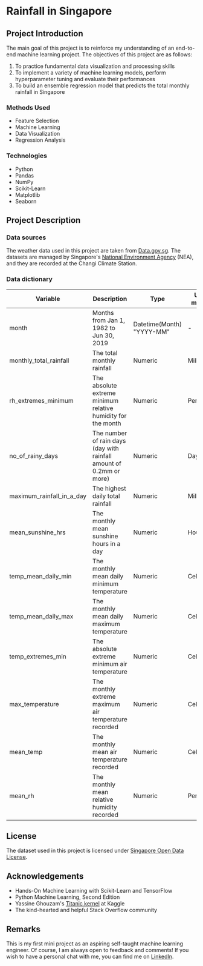 # Rainfall in Singapore

## Project Introduction
The main goal of this project is to reinforce my understanding of an end-to-end machine learning project. The objectives of this project are as follows:
1. To practice fundamental data visualization and processing skills
2. To implement a variety of machine learning models, perform hyperparameter tuning and evaluate their performances
3. To build an ensemble regression model that predicts the total monthly rainfall in Singapore

### Methods Used
* Feature Selection
* Machine Learning
* Data Visualization
* Regression Analysis

### Technologies
* Python
* Pandas
* NumPy
* Scikit-Learn
* Matplotlib
* Seaborn

## Project Description

### Data sources
The weather data used in this project are taken from [Data.gov.sg](https://data.gov.sg/).
The datasets are managed by Singapore's [National Environment Agency](https://www.nea.gov.sg/) (NEA), and they are recorded at the Changi Climate Station. 

### Data dictionary
|Variable  |  Description   | Type | Unit of measure|
|-------|-----------------|------|------|
|month| Months from Jan 1, 1982 to Jun 30, 2019| Datetime(Month) "YYYY-MM" | -
|monthly_total_rainfall | The total monthly rainfall| Numeric| Millimeter
|rh_extremes_minimum| The absolute extreme minimum relative humidity for the month| Numeric | Percentage
|no_of_rainy_days|The number of rain days (day with rainfall amount of 0.2mm or more)|Numeric| Days
|maximum_rainfall_in_a_day|The highest daily total rainfall| Numeric | Millimeter|
|mean_sunshine_hrs|The monthly mean sunshine hours in a day| Numeric| Hours|
|	temp_mean_daily_min|The monthly mean daily minimum temperature| Numeric | Celsius|
|temp_mean_daily_max|The monthly mean daily maximum temperature| Numeric | Celsius|
|temp_extremes_min|The absolute extreme minimum air temperature| Numeric| Celsius|
|max_temperature|The monthly extreme maximum air temperature recorded| Numeric| Celsius
|mean_temp|The monthly mean air temperature recorded| Numeric | Celsius|
|mean_rh| The monthly mean relative humidity recorded| Numeric |Percentage|

## License
The dataset used in this project is licensed under [Singapore Open Data License](https://data.gov.sg/open-data-licence).

## Acknowledgements
* Hands-On Machine Learning with Scikit-Learn and TensorFlow
* Python Machine Learning, Second Edition
* Yassine Ghouzam's [Titanic kernel](https://www.kaggle.com/yassineghouzam/titanic-top-4-with-ensemble-modeling) at Kaggle
* The kind-hearted and helpful Stack Overflow community

## Remarks
This is my first mini project as an aspiring self-taught machine learning engineer. Of course, I am always open to feedback and comments! If you wish to have a personal chat with me, you can find me on [LinkedIn](https://www.linkedin.com/in/jonathanseow5177/). 
